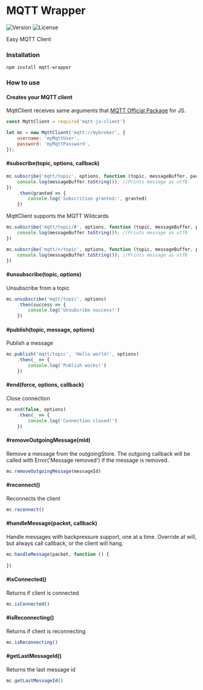 # MQTT Wrapper
![Version](https://img.shields.io/npm/v/mqtt-js-client.svg?style=flat&logo=npm)
![License](https://img.shields.io/npm/l/mqtt-js-client)

Easy MQTT Client

### Installation
```shell
npm install mqtt-wrapper
```

### How to use

#### Creates your MQTT client
MqttClient receives same arguments that [MQTT Official Package](https://www.npmjs.com/package/mqtt) for JS.

```js
const MqttClient = require('mqtt-js-client')

let mc = new MqttClient('mqtt://mybroker', {
    username: 'myMqttUser',
    password: 'myMqttPassword',
});
```

#### #subscribe(topic, options, callback)

```js
mc.subscribe('mqtt/topic', options, function (topic, messageBuffer, packet) {
    console.log(messageBuffer.toString()); //Prints message as utf8
}) 
    .then(granted => {
        console.log('Subscrition granted:', granted)
    })
```
MqttClient supports the MQTT Wildcards

```js
mc.subscribe('mqtt/topic/#', options, function (topic, messageBuffer, packet) {
    console.log(messageBuffer.toString()); //Prints message as utf8
})

mc.subscribe('mqtt/+/topic', options, function (topic, messageBuffer, packet) {
    console.log(messageBuffer.toString()); //Prints message as utf8
})
```

#### #unsubscribe(topic, options)
Unsubscribe from a topic

```js
mc.unsubscribe('mqtt/topic', options)
    .then(success => {
        console.log('Unsubcribe success!')
    })
```

#### #publish(topic, message, options)
Publish a message

```js
mc.publish('mqtt/topic', 'Hello world!', options)
    .then(_ => {
        console.log('Publish works!')
    })
```

#### #end(force, options, callback)
Close connection

```js
mc.end(false, options)
    .then(_ => {
        console.log('Connection closed!')
    })
```

#### #removeOutgoingMessage(mId)
Remove a message from the outgoingStore. The outgoing callback will be called with Error('Message removed') if the message is removed.

```js
mc.removeOutgoingMessage(messageId)
```

#### #reconnect()
Reconnects the client

```js
mc.reconnect()
```

#### #handleMessage(packet, callback)
Handle messages with backpressure support, one at a time. Override at will, but always call
callback, or the client will hang.

```js
mc.handleMessage(packet, function () {
    
})
```

#### #isConnected()
Returns if client is connected

```js
mc.isConnected()
```

#### #isReconnecting()
Returns if client is reconnecting

```js
mc.isReconnecting()
```

#### #getLastMessageId()
Returns the last message id

```js
mc.getLastMessageId()
```
